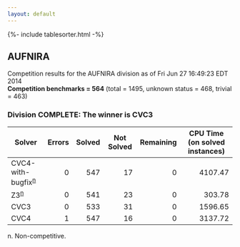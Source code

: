 ```yaml
---
layout: default
---
```

{%- include tablesorter.html -%}

## AUFNIRA



Competition results for the AUFNIRA division as of Fri Jun 27 16:49:23 EDT 2014
<br/>**Competition benchmarks = 564** (total = 1495, unknown status = 468, trivial = 463)

### Division COMPLETE: The winner is CVC3



<table id="sequential" class="result sorted">
<thead>
<tr>
<th class="center">Solver</th><th class="center">Errors</th>
<th class="center">Solved</th>
<th class="center">Not Solved</th>
<th class="center">Remaining</th>
<th class="center">CPU Time (on solved instances)</th>
</tr>
</thead>
<tr>
<td><span class="non-competing-grey">CVC4-with-bugfix<sup><a href="#fn">n</a></sup></span></td>
<td align="right">0</td>
<td align="right">547</td>
<td align="right">17</td>
<td align="right">0</td>
<td align="right">   4107.47</td>
</tr>
<tr>
<td><span class="non-competing-grey">Z3<sup><a href="#fn">n</a></sup></span></td>
<td align="right">0</td>
<td align="right">541</td>
<td align="right">23</td>
<td align="right">0</td>
<td align="right">    303.78</td>
</tr>
<tr>
<td>CVC3</td>
<td align="right">0</td>
<td align="right">533</td>
<td align="right">31</td>
<td align="right">0</td>
<td align="right">   1596.65</td>
</tr>
<tr>
<td>CVC4</td>
<td align="right">1</td>
<td align="right">547</td>
<td align="right">16</td>
<td align="right">0</td>
<td align="right">   3137.72</td>
</tr>
</table>

<span id="fn"> n. Non-competitive.</span>
